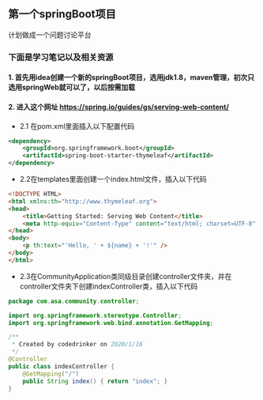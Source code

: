 ## 第一个springBoot项目  

计划做成一个问题讨论平台    

### 下面是学习笔记以及相关资源   

#### 1. 首先用idea创建一个新的springBoot项目，选用jdk1.8，maven管理，初次只选用springWeb就可以了，以后按需加载    

#### 2. 进入这个网址 https://spring.io/guides/gs/serving-web-content/     
- 2.1 在pom.xml里面插入以下配置代码
```xml
<dependency>
    <groupId>org.springframework.boot</groupId>
    <artifactId>spring-boot-starter-thymeleaf</artifactId>
</dependency>
```
- 2.2在templates里面创建一个index.html文件，插入以下代码    
```html
<!DOCTYPE HTML>
<html xmlns:th="http://www.thymeleaf.org">
<head>
    <title>Getting Started: Serving Web Content</title>
    <meta http-equiv="Content-Type" content="text/html; charset=UTF-8" />
</head>
<body>
    <p th:text="'Hello, ' + ${name} + '!'" />
</body>
</html>
```
- 2.3在CommunityApplication类同级目录创建controller文件夹，并在controller文件夹下创建indexController类，插入以下代码    
```java
package com.asa.community.controller;

import org.springframework.stereotype.Controller;
import org.springframework.web.bind.annotation.GetMapping;

/**
 * Created by codedrinker on 2020/1/16
 */
@Controller
public class indexController {
    @GetMapping("/")
    public String index() { return "index"; }
}
```
